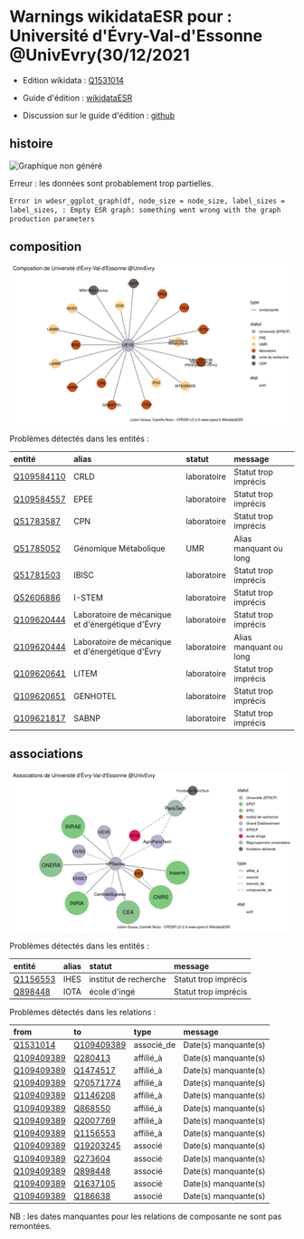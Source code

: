 Warnings wikidataESR pour : Université d'Évry-Val-d'Essonne @UnivEvry(30/12/2021
================

- Edition wikidata : [Q1531014](https://www.wikidata.org/wiki/Q1531014)
- Guide d'édition : [wikidataESR](https://github.com/cpesr/wikidataESR/)

- Discussion sur le guide d'édition : [github](https://github.com/cpesr/wikidataESR/issues)



## histoire 

![Graphique non généré](Q1531014-histoire.png) 

 


Erreur : les données sont probablement trop partielles.
```
Error in wdesr_ggplot_graph(df, node_size = node_size, label_sizes = label_sizes, : Empty ESR graph: something went wrong with the graph production parameters

``` 



## composition 

![Graphique non généré](Q1531014-composition.png) 

Problèmes détectés dans les entités :

|entité                                                 |alias                                            |statut      |message                |
|:------------------------------------------------------|:------------------------------------------------|:-----------|:----------------------|
|[Q109584110](https://www.wikidata.org/wiki/Q109584110) |CRLD                                             |laboratoire |Statut trop imprécis   |
|[Q109584557](https://www.wikidata.org/wiki/Q109584557) |EPEE                                             |laboratoire |Statut trop imprécis   |
|[Q51783587](https://www.wikidata.org/wiki/Q51783587)   |CPN                                              |laboratoire |Statut trop imprécis   |
|[Q51785052](https://www.wikidata.org/wiki/Q51785052)   |Génomique Métabolique                            |UMR         |Alias manquant ou long |
|[Q51781503](https://www.wikidata.org/wiki/Q51781503)   |IBISC                                            |laboratoire |Statut trop imprécis   |
|[Q52606886](https://www.wikidata.org/wiki/Q52606886)   |I-STEM                                           |laboratoire |Statut trop imprécis   |
|[Q109620444](https://www.wikidata.org/wiki/Q109620444) |Laboratoire de mécanique et d'énergétique d'Évry |laboratoire |Statut trop imprécis   |
|[Q109620444](https://www.wikidata.org/wiki/Q109620444) |Laboratoire de mécanique et d'énergétique d'Évry |laboratoire |Alias manquant ou long |
|[Q109620641](https://www.wikidata.org/wiki/Q109620641) |LITEM                                            |laboratoire |Statut trop imprécis   |
|[Q109620651](https://www.wikidata.org/wiki/Q109620651) |GENHOTEL                                         |laboratoire |Statut trop imprécis   |
|[Q109621817](https://www.wikidata.org/wiki/Q109621817) |SABNP                                            |laboratoire |Statut trop imprécis   |

 



## associations 

![Graphique non généré](Q1531014-associations.png) 

Problèmes détectés dans les entités :

|entité                                             |alias |statut                |message              |
|:--------------------------------------------------|:-----|:---------------------|:--------------------|
|[Q1156553](https://www.wikidata.org/wiki/Q1156553) |IHES  |institut de recherche |Statut trop imprécis |
|[Q898448](https://www.wikidata.org/wiki/Q898448)   |IOTA  |école d'ingé          |Statut trop imprécis |

Problèmes détectés dans les relations :

|from                                                   |to                                                     |type       |message              |
|:------------------------------------------------------|:------------------------------------------------------|:----------|:--------------------|
|[Q1531014](https://www.wikidata.org/wiki/Q1531014)     |[Q109409389](https://www.wikidata.org/wiki/Q109409389) |associé_de |Date(s) manquante(s) |
|[Q109409389](https://www.wikidata.org/wiki/Q109409389) |[Q280413](https://www.wikidata.org/wiki/Q280413)       |affilié_à  |Date(s) manquante(s) |
|[Q109409389](https://www.wikidata.org/wiki/Q109409389) |[Q1474517](https://www.wikidata.org/wiki/Q1474517)     |affilié_à  |Date(s) manquante(s) |
|[Q109409389](https://www.wikidata.org/wiki/Q109409389) |[Q70571774](https://www.wikidata.org/wiki/Q70571774)   |affilié_à  |Date(s) manquante(s) |
|[Q109409389](https://www.wikidata.org/wiki/Q109409389) |[Q1146208](https://www.wikidata.org/wiki/Q1146208)     |affilié_à  |Date(s) manquante(s) |
|[Q109409389](https://www.wikidata.org/wiki/Q109409389) |[Q868550](https://www.wikidata.org/wiki/Q868550)       |affilié_à  |Date(s) manquante(s) |
|[Q109409389](https://www.wikidata.org/wiki/Q109409389) |[Q2007769](https://www.wikidata.org/wiki/Q2007769)     |affilié_à  |Date(s) manquante(s) |
|[Q109409389](https://www.wikidata.org/wiki/Q109409389) |[Q1156553](https://www.wikidata.org/wiki/Q1156553)     |affilié_à  |Date(s) manquante(s) |
|[Q109409389](https://www.wikidata.org/wiki/Q109409389) |[Q19203245](https://www.wikidata.org/wiki/Q19203245)   |associé    |Date(s) manquante(s) |
|[Q109409389](https://www.wikidata.org/wiki/Q109409389) |[Q273604](https://www.wikidata.org/wiki/Q273604)       |associé    |Date(s) manquante(s) |
|[Q109409389](https://www.wikidata.org/wiki/Q109409389) |[Q898448](https://www.wikidata.org/wiki/Q898448)       |associé    |Date(s) manquante(s) |
|[Q109409389](https://www.wikidata.org/wiki/Q109409389) |[Q1637105](https://www.wikidata.org/wiki/Q1637105)     |associé    |Date(s) manquante(s) |
|[Q109409389](https://www.wikidata.org/wiki/Q109409389) |[Q186638](https://www.wikidata.org/wiki/Q186638)       |associé    |Date(s) manquante(s) |

NB : les dates manquantes pour les relations de composante ne sont pas remontées. 

